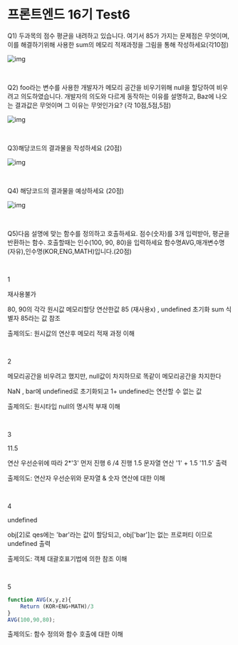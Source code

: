# **프론트엔드 16기** Test6

Q1) 두과목의 점수 평균을 내려하고 있습니다. 여기서 85가 가지는 문제점은 무엇이며,이를 해결하기위해 사용한 sum의 메모리 적재과정을 그림을 통해 작성하세요(각10점)

![img](https://lh6.googleusercontent.com/E14uIdbcwnvsRLUMJoIks-bd6uUNx2iq-D5lDuH6N7tFit9f3IiDtct24P_YbW-2TNUIUApR8MQqkqP_6oJO7ba-44A8QffMZ_i1DGB0O-64quNADXGL3DA2U8ZrAtRv6aa6YrST)

<br>

Q2) foo라는 변수를 사용한 개발자가 메모리 공간을 비우기위해 null을 할당하여 비우려고 의도하였습니다. 개발자의 의도와 다르게 동작하는 이유를 설명하고, Baz에 나오는 결과값은 무엇이며 그 이유는 무엇인가요? (각 10점,5점,5점)

![img](https://lh3.googleusercontent.com/R1AMPQr3aQ5sIxeRjT6uAF6K2VIRkUy6XzYOh_6MB19tINXVWBdioWCwP4QKlHx7jq-0z61yrdB5A_G40wyQFtcwxcNBGQglmeF9qBZyyeEF-azQAFCJGFvnxyGWTEj0R5KEsXC3)

<br>

Q3)해당코드의 결과물을 작성하세요 (20점)

![img](https://lh6.googleusercontent.com/ys9w8hsa68w-ivmV_dErFqqtFJB6S0jts6lTQakXsfoS7CMC8JUnlHJiGMjxGfimLd-DEH652o1gP_20AjeLlKbzKWQDWZeSbQcOTOuLDvrwiWQKFNOGuFumaHtFwyYN6miXSZMw)

<br>

Q4) 해당코드의 결과물을 예상하세요 (20점)

![img](https://lh4.googleusercontent.com/rxjI8D_W1MoYrdP5VEac1wNG3sL5fKPRO1GAjPSKLGywtpIbMxbA4JDxs21NjjuXe0sWabYbgvuArXFS9Lkvt8pkHqHPLkYFNMSJW3V9nZpzhV_bu61WByDvttgxJOUcMkIQluiF)

<br>

Q5)다음 설명에 맞는 함수를 정의하고 호출하세요. 점수(숫자)를 3개 입력받아, 평균을 반환하는 함수. 호출할때는 인수(100, 90, 80)을 입력하세요 함수명AVG,매개변수명(자유),인수명(KOR,ENG,MATH)입니다.(20점)

<br>

1

재사용불가

80, 90의 각각 원시값 메모리할당 연산한값 85 (재사용x)  , undefined 초기화  sum 식별자 85라는 값 참조

출제의도: 원시값의 연산후 메모리 적재 과정 이해

<br>

2

메모리공간을 비우려고 했지만, null값이 차지하므로 똑같이 메모리공간을 차지한다

NaN , bar에 undefined로 초기화되고 1+ undefined는 연산할 수 없는 값

출제의도: 원시타입 null의 명시적 부재 이해

<br>

3

11.5

연산 우선순위에 따라 2*'3' 먼저 진행 6 /4 진행 1.5 문자열 연산 '1' + 1.5 '11.5' 출력

출제의도: 연산자 우선순위와 문자열 & 숫자 연산에 대한 이해

<br>

4

undefined

obj[2]로 qes에는 'bar'라는 값이 할당되고, obj['bar']는 없는 프로퍼티 이므로 undefined 출력

출제의도: 객체 대괄호표기법에 의한 참조 이해

<br>

5

```javascript
function AVG(x,y,z){
	Return (KOR+ENG+MATH)/3
}
AVG(100,90,80);
```

출제의도: 함수 정의와 함수 호출에 대한 이해

